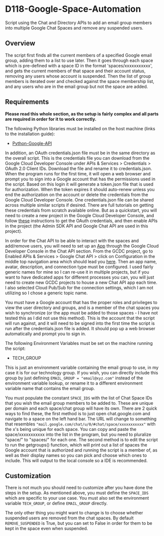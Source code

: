 
# D118-Google-Space-Automation

Script using the Chat and Directory APIs to add an email group members into multiple Google Chat Spaces and remove any suspended users.

## Overview

The script first finds all the current members of a specified Google email group, adding them to a list to use later.
Then it goes through each space which is pre-defined with a space ID in the format 'spaces/xxxxxxxxxxx', and gets the current members of that space and their account status, removing any users whose account is suspended.
Then the list of group members is iterated over and checked against the space membership list, and any users who are in the email group but not the space are added.

## Requirements

**Please read this whole section, as the setup is fairly complex and all parts are required in order for it to work correctly.**

The following Python libraries must be installed on the host machine (links to the installation guide):

- [Python-Google-API](https://github.com/googleapis/google-api-python-client#installation)

In addition, an OAuth credentials.json file must be in the same directory as the overall script. This is the credentials file you can download from the Google Cloud Developer Console under APIs & Services > Credentials > OAuth 2.0 Client IDs. Download the file and rename it to credentials.json. When the program runs for the first time, it will open a web browser and prompt you to sign into a Google account that has the permissions used in the script. Based on this login it will generate a token.json file that is used for authorization. When the token expires it should auto-renew unless you end the authorization on the account or delete the credentials from the Google Cloud Developer Console. One credentials.json file can be shared across multiple similar scripts if desired. There are full tutorials on getting these credentials from scratch available online. But as a quickstart, you will need to create a new project in the Google Cloud Developer Console, and follow [these](https://developers.google.com/workspace/guides/create-credentials#desktop-app) instructions to get the OAuth credentials, and then enable APIs in the project (the Admin SDK API and Google Chat API are used in this project).

In order for the Chat API to be able to interact with the spaces and add/remove users, you will need to set up an [App](https://developers.google.com/chat) through the Google Cloud Developer Console in the Chat API section. From the GCDC project, go to Enabled APIs & Services > Google Chat API > click on Configuration in the middle top navigation area which should lead you [here](https://console.cloud.google.com/apis/api/chat.googleapis.com/hangouts-chat?).
Then an app name, avatar, description, and connection type must be configured. I used fairly generic names for mine so I can re-use it in multiple projects, but if you want to have dedicated apps for different processes you can, you will just need to create new GCDC projects to house a new Chat API app each time. I also selected Cloud Pub/Sub for the connection settings, which I am not utilizing so I chose a generic topic name.

You must have a Google account that has the proper roles and privileges to view the user directory and groups, and is a member of the chat spaces you wish to synchronize (or the app must be added to those spaces - I have not tested this as I did not use this method). This is the account that the script will run against, and it will need to be signed into the first time the script is run after the credentials.json file is added. It should pop up a web browser automatically and prompt you to sign in.

The following Environment Variables must be set on the machine running the script:

- TECH_GROUP

This is just an environment variable containing the email group to use, in my case it is for our technology group. If  you wish, you can directly include this group by just defining `EMAIL_GROUP = "email@xyz.com"` instead of the environment variable lookup, or rename it to a different environment variable name that contains the email group.

You must populate the constant `SPACE_IDS` with the list of Chat Space IDs that you wish the email group members to be added to. These are unique per domain and each space/chat group will have its own. There are 2 quick ways to find these, the first method is to just open chat.google.com and navigate to a space on the left hand bar. The URL will change to something that resembles `"mail.google.com/chat/u/0/#chat/space/xxxxxxxxxxx"` with the x's being unique for each space. You can copy and paste the space/xxxxxxxxxxx into the list in the program, but you need to pluralize "space/" to "spaces/" for each one.
The second method is to edit the script to run the getgroups() function, which will print out a list of spaces the Google account that is authorized and running the script is a member of, as well as their display names so you can pick and choose which ones to include. This will output to the local console so a IDE is recommended.

## Customization

There is not much you should need to customize after you have done the steps in the setup. As mentioned above, you must define the `SPACE_IDS` which are specific to your use case. You must also set the environment variable `TECH_GROUP`, or define `EMAIL_GROUP` directly.

The only other thing you might want to change is to choose whether suspended users are removed from the chat spaces. By default `REMOVE_SUSPENDED` is True, but you can set to False in order for them to be kept in the space even when suspended.
